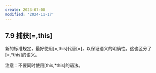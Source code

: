 ```yaml
---
create: 2023-07-08
modified: '2024-11-17'
---
```


## 7.9 捕获[=,this]

​	新的标准规定，最好使用[=,this]代替[=]，以保证语义的明确性。这也区分了[=,*this]的语义。

注意：不要同时使用[this,*this]的语法。